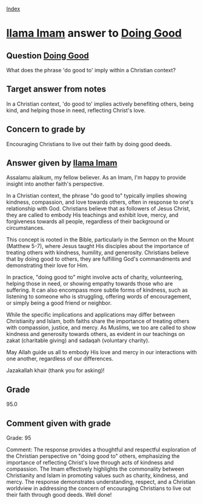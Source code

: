 
[Index](../../index.md)
# [llama Imam](../../answering_models/llama_Imam.md) answer to [Doing Good](../../questions/Doing_Good.md)

## Question [Doing Good](../../questions/Doing_Good.md)
What does the phrase 'do good to' imply within a Christian context?

## Target answer from notes
In a Christian context, 'do good to' implies actively benefiting others, being kind, and helping those in need, reflecting Christ's love.

## Concern to grade by
Encouraging Christians to live out their faith by doing good deeds.

## Answer given by [llama Imam](../../answering_models/llama_Imam.md)
Assalamu alaikum, my fellow believer. As an Imam, I'm happy to provide insight into another faith's perspective.

In a Christian context, the phrase "do good to" typically implies showing kindness, compassion, and love towards others, often in response to one's relationship with God. Christians believe that as followers of Jesus Christ, they are called to embody His teachings and exhibit love, mercy, and forgiveness towards all people, regardless of their background or circumstances.

This concept is rooted in the Bible, particularly in the Sermon on the Mount (Matthew 5-7), where Jesus taught His disciples about the importance of treating others with kindness, humility, and generosity. Christians believe that by doing good to others, they are fulfilling God's commandments and demonstrating their love for Him.

In practice, "doing good to" might involve acts of charity, volunteering, helping those in need, or showing empathy towards those who are suffering. It can also encompass more subtle forms of kindness, such as listening to someone who is struggling, offering words of encouragement, or simply being a good friend or neighbor.

While the specific implications and applications may differ between Christianity and Islam, both faiths share the importance of treating others with compassion, justice, and mercy. As Muslims, we too are called to show kindness and generosity towards others, as evident in our teachings on zakat (charitable giving) and sadaqah (voluntary charity).

May Allah guide us all to embody His love and mercy in our interactions with one another, regardless of our differences.

Jazakallah khair (thank you for asking)!

## Grade
95.0

## Comment given with grade
Grade: 95

Comment: The response provides a thoughtful and respectful exploration of the Christian perspective on "doing good to" others, emphasizing the importance of reflecting Christ's love through acts of kindness and compassion. The Imam effectively highlights the commonality between Christianity and Islam in promoting values such as charity, kindness, and mercy. The response demonstrates understanding, respect, and a Christian worldview in addressing the concern of encouraging Christians to live out their faith through good deeds. Well done!

